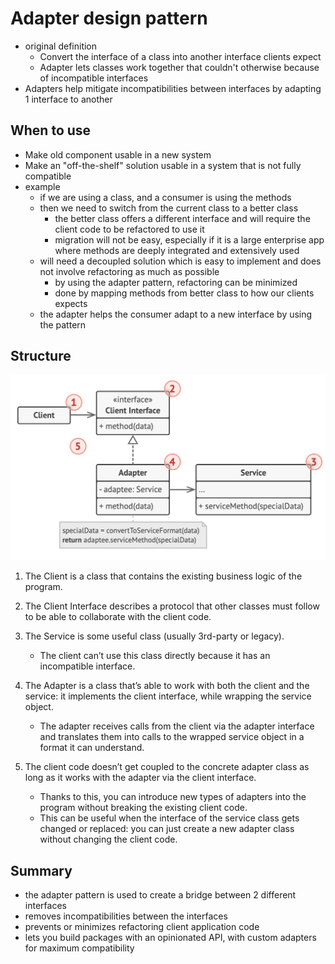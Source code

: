 # Adapter design pattern

- original definition
  - Convert the interface of a class into another interface clients expect
  - Adapter lets classes work together that couldn't otherwise because of incompatible interfaces
- Adapters help mitigate incompatibilities between interfaces by adapting 1 interface to another

## When to use

- Make old component usable in a new system
- Make an "off-the-shelf" solution usable in a system that is not fully compatible
- example
  - if we are using a class, and a consumer is using the methods
  - then we need to switch from the current class to a better class
    - the better class offers a different interface and will require the client code to be refactored to use it
    - migration will not be easy, especially if it is a large enterprise app where methods are deeply integrated and extensively used
  - will need a decoupled solution which is easy to implement and does not involve refactoring as much as possible
    - by using the adapter pattern, refactoring can be minimized
    - done by mapping methods from better class to how our clients expects
  - the adapter helps the consumer adapt to a new interface by using the pattern

## Structure

![Adapter](../../images/adapter.png)

1. The Client is a class that contains the existing business logic of the program.

2. The Client Interface describes a protocol that other classes must follow to be able to collaborate with the client code.

3. The Service is some useful class (usually 3rd-party or legacy).

   - The client can’t use this class directly because it has an incompatible interface.

4. The Adapter is a class that’s able to work with both the client and the service: it implements the client interface, while wrapping the service object.

   - The adapter receives calls from the client via the adapter interface and translates them into calls to the wrapped service object in a format it can understand.

5. The client code doesn’t get coupled to the concrete adapter class as long as it works with the adapter via the client interface.
   - Thanks to this, you can introduce new types of adapters into the program without breaking the existing client code.
   - This can be useful when the interface of the service class gets changed or replaced: you can just create a new adapter class without changing the client code.

## Summary

- the adapter pattern is used to create a bridge between 2 different interfaces
- removes incompatibilities between the interfaces
- prevents or minimizes refactoring client application code
- lets you build packages with an opinionated API, with custom adapters for maximum compatibility
